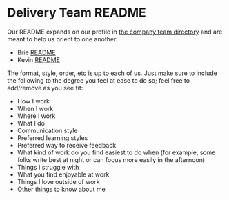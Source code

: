 # Delivery Team README

Our README expands on our profile in [the company team directory](../../../../../../team/index.md) and are meant to help us orient to one another.

- Brie [README](brie-readme.md)
- Kevin [README](kevin-readme.md)

The format, style, order, etc is up to each of us. Just make sure to include the following to the degree you feel at ease to do so; feel free to add/remove as you see fit:

- How I work
- When I work
- Where I work
- What I do
- Communication style
- Preferred learning styles
- Preferred way to receive feedback
- What kind of work do you find easiest to do when (for example, some folks write best at night or can focus more easily in the afternoon)
- Things I struggle with
- What you find enjoyable at work
- Things I love outside of work
- Other things to know about me
